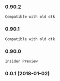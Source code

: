 ### 0.90.2
    Compatible with old dtk

### 0.90.1
    Compatible with old dtk

### 0.90.0
    Insider Preview

### 0.0.1 (2018-01-02)

